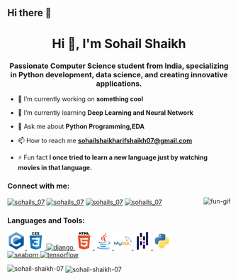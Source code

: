 ## Hi there 👋

<!--
**Sohail-Shaikh-07/Sohail-Shaikh-07** is a ✨ _special_ ✨ repository because its `README.md` (this file) appears on your GitHub profile.

Here are some ideas to get you started:

- 🔭 I’m currently working on ...
- 🌱 I’m currently learning ...
- 👯 I’m looking to collaborate on ...
- 🤔 I’m looking for help with ...
- 💬 Ask me about ...
- 📫 How to reach me: ...
- 😄 Pronouns: ...
- ⚡ Fun fact: ...
-->
<h1 align="center">Hi 👋, I'm Sohail Shaikh</h1>
<h3 align="center">Passionate Computer Science student from India, specializing in Python development, data science, and creating innovative applications.</h3>

- 🔭 I’m currently working on **something cool**

- 🌱 I’m currently learning **Deep Learning and Neural Network**

- 💬 Ask me about **Python Programming,EDA**

- 📫 How to reach me **sohailshaikharifshaikh07@gmail.com**

- ⚡ Fun fact **I once tried to learn a new language just by watching movies in that language.**

<h3 align="left">Connect with me:</h3>
<p align="left">
<a href="https://instagram.com/sohails_07" target="blank"><img align="center" src="https://raw.githubusercontent.com/rahuldkjain/github-profile-readme-generator/master/src/images/icons/Social/instagram.svg" alt="sohails_07" height="30" width="40" /></a>
<a href="https://twitter.com/sohails_07" target="blank"><img align="center" src="https://raw.githubusercontent.com/rahuldkjain/github-profile-readme-generator/master/src/images/icons/Social/twitter.svg" alt="sohails_07" height="30" width="40" /></a>
<a href="https://linkedin.com/in/sohails_07" target="blank"><img align="center" src="https://raw.githubusercontent.com/rahuldkjain/github-profile-readme-generator/master/src/images/icons/Social/linked-in-alt.svg" alt="sohails_07" height="30" width="40" /></a>
<a href="https://fb.com/sohails_07" target="blank"><img align="center" src="https://raw.githubusercontent.com/rahuldkjain/github-profile-readme-generator/master/src/images/icons/Social/facebook.svg" alt="sohails_07" height="30" width="40" /></a>
<a src="https://raw.githubusercontent.com/rahuldkjain/github-profile-readme-generator/master/src/images/icons/Social/instagram.svg" alt="sohails_07" height="30" width="40" /></a> <img align="right" src="https://media.giphy.com/media/icIr8rk03xQI6NS67S/giphy.gif?cid=ecf05e47013dazjqvqis6crivtd1cn59aawnfa39qk9jf38s&ep=v1_gifs_related&rid=giphy.gif&ct=g" alt="fun-gif" height="150"/> </p>
</p>

<h3 align="left">Languages and Tools:</h3>
<p align="left"> <a href="https://www.cprogramming.com/" target="_blank" rel="noreferrer"> <img src="https://raw.githubusercontent.com/devicons/devicon/master/icons/c/c-original.svg" alt="c" width="40" height="40"/> </a> <a href="https://www.w3schools.com/css/" target="_blank" rel="noreferrer"> <img src="https://raw.githubusercontent.com/devicons/devicon/master/icons/css3/css3-original-wordmark.svg" alt="css3" width="40" height="40"/> </a> <a href="https://www.djangoproject.com/" target="_blank" rel="noreferrer"> <img src="https://cdn.worldvectorlogo.com/logos/django.svg" alt="django" width="40" height="40"/> </a> <a href="https://www.w3.org/html/" target="_blank" rel="noreferrer"> <img src="https://raw.githubusercontent.com/devicons/devicon/master/icons/html5/html5-original-wordmark.svg" alt="html5" width="40" height="40"/> </a> <a href="https://www.java.com" target="_blank" rel="noreferrer"> <img src="https://raw.githubusercontent.com/devicons/devicon/master/icons/java/java-original.svg" alt="java" width="40" height="40"/> </a> <a href="https://www.mysql.com/" target="_blank" rel="noreferrer"> <img src="https://raw.githubusercontent.com/devicons/devicon/master/icons/mysql/mysql-original-wordmark.svg" alt="mysql" width="40" height="40"/> </a> <a href="https://pandas.pydata.org/" target="_blank" rel="noreferrer"> <img src="https://raw.githubusercontent.com/devicons/devicon/2ae2a900d2f041da66e950e4d48052658d850630/icons/pandas/pandas-original.svg" alt="pandas" width="40" height="40"/> </a> <a href="https://www.python.org" target="_blank" rel="noreferrer"> <img src="https://raw.githubusercontent.com/devicons/devicon/master/icons/python/python-original.svg" alt="python" width="40" height="40"/> </a> <a href="https://seaborn.pydata.org/" target="_blank" rel="noreferrer"> <img src="https://seaborn.pydata.org/_images/logo-mark-lightbg.svg" alt="seaborn" width="40" height="40"/> </a> <a href="https://www.tensorflow.org" target="_blank" rel="noreferrer"> <img src="https://www.vectorlogo.zone/logos/tensorflow/tensorflow-icon.svg" alt="tensorflow" width="40" height="40"/> </a> </p>

<p><img align="left" src="https://github-readme-stats.vercel.app/api/top-langs?username=sohail-shaikh-07&show_icons=true&locale=en&layout=compact" alt="sohail-shaikh-07" /></p>

<p>&nbsp;<img align="center" src="https://github-readme-stats.vercel.app/api?username=sohail-shaikh-07&show_icons=true&locale=en" alt="sohail-shaikh-07" /></p>

